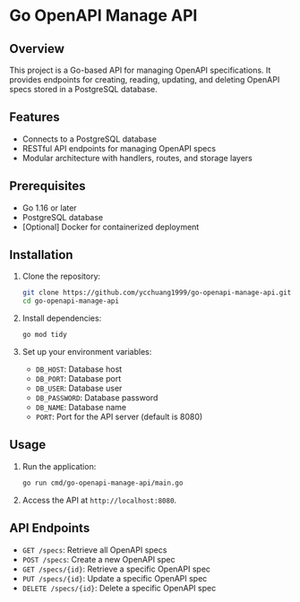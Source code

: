 # Go OpenAPI Manage API

## Overview

This project is a Go-based API for managing OpenAPI specifications. It provides endpoints for creating, reading, updating, and deleting OpenAPI specs stored in a PostgreSQL database.

## Features

- Connects to a PostgreSQL database
- RESTful API endpoints for managing OpenAPI specs
- Modular architecture with handlers, routes, and storage layers

## Prerequisites

- Go 1.16 or later
- PostgreSQL database
- [Optional] Docker for containerized deployment

## Installation

1. Clone the repository:

   ```bash
   git clone https://github.com/ycchuang1999/go-openapi-manage-api.git
   cd go-openapi-manage-api
   ```

2. Install dependencies:

   ```bash
   go mod tidy
   ```

3. Set up your environment variables:

   - `DB_HOST`: Database host
   - `DB_PORT`: Database port
   - `DB_USER`: Database user
   - `DB_PASSWORD`: Database password
   - `DB_NAME`: Database name
   - `PORT`: Port for the API server (default is 8080)

## Usage

1. Run the application:

   ```bash
   go run cmd/go-openapi-manage-api/main.go
   ```

2. Access the API at `http://localhost:8080`.

## API Endpoints

- `GET /specs`: Retrieve all OpenAPI specs
- `POST /specs`: Create a new OpenAPI spec
- `GET /specs/{id}`: Retrieve a specific OpenAPI spec
- `PUT /specs/{id}`: Update a specific OpenAPI spec
- `DELETE /specs/{id}`: Delete a specific OpenAPI spec

